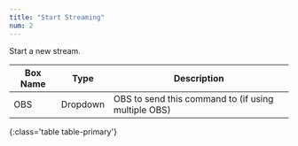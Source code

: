 ```yaml
---
title: "Start Streaming"
num: 2
---
```


Start a new stream.

| Box Name | Type | Description | 
|-------|--------|--------
|OBS|Dropdown|OBS to send this command to (if using multiple OBS)|
{:class='table table-primary'}








